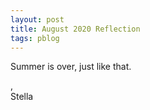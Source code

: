 ```yaml
---
layout: post
title: August 2020 Reflection
tags: pblog
---
```



Summer is over, just like that. 


, <br>
Stella
